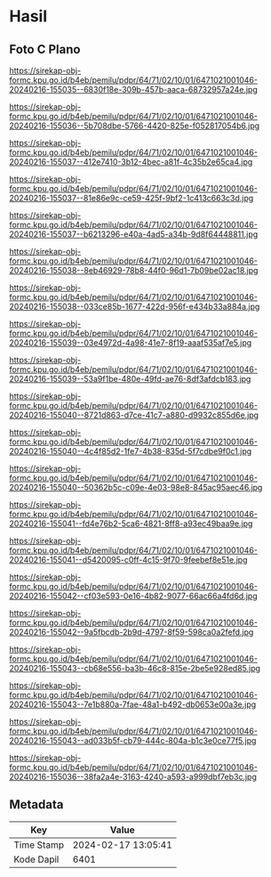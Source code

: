 # Hasil

## Foto C Plano

https://sirekap-obj-formc.kpu.go.id/b4eb/pemilu/pdpr/64/71/02/10/01/6471021001046-20240216-155035--6830f18e-309b-457b-aaca-68732957a24e.jpg

https://sirekap-obj-formc.kpu.go.id/b4eb/pemilu/pdpr/64/71/02/10/01/6471021001046-20240216-155036--5b708dbe-5766-4420-825e-f052817054b6.jpg

https://sirekap-obj-formc.kpu.go.id/b4eb/pemilu/pdpr/64/71/02/10/01/6471021001046-20240216-155037--412e7410-3b12-4bec-a81f-4c35b2e65ca4.jpg

https://sirekap-obj-formc.kpu.go.id/b4eb/pemilu/pdpr/64/71/02/10/01/6471021001046-20240216-155037--81e86e9c-ce59-425f-9bf2-1c413c663c3d.jpg

https://sirekap-obj-formc.kpu.go.id/b4eb/pemilu/pdpr/64/71/02/10/01/6471021001046-20240216-155037--b6213296-e40a-4ad5-a34b-9d8f64448811.jpg

https://sirekap-obj-formc.kpu.go.id/b4eb/pemilu/pdpr/64/71/02/10/01/6471021001046-20240216-155038--8eb46929-78b8-44f0-96d1-7b09be02ac18.jpg

https://sirekap-obj-formc.kpu.go.id/b4eb/pemilu/pdpr/64/71/02/10/01/6471021001046-20240216-155038--033ce85b-1677-422d-956f-e434b33a884a.jpg

https://sirekap-obj-formc.kpu.go.id/b4eb/pemilu/pdpr/64/71/02/10/01/6471021001046-20240216-155039--03e4972d-4a98-41e7-8f19-aaaf535af7e5.jpg

https://sirekap-obj-formc.kpu.go.id/b4eb/pemilu/pdpr/64/71/02/10/01/6471021001046-20240216-155039--53a9f1be-480e-49fd-ae76-8df3afdcb183.jpg

https://sirekap-obj-formc.kpu.go.id/b4eb/pemilu/pdpr/64/71/02/10/01/6471021001046-20240216-155040--8721d863-d7ce-41c7-a880-d9932c855d6e.jpg

https://sirekap-obj-formc.kpu.go.id/b4eb/pemilu/pdpr/64/71/02/10/01/6471021001046-20240216-155040--4c4f85d2-1fe7-4b38-835d-5f7cdbe9f0c1.jpg

https://sirekap-obj-formc.kpu.go.id/b4eb/pemilu/pdpr/64/71/02/10/01/6471021001046-20240216-155040--50362b5c-c09e-4e03-98e8-845ac95aec46.jpg

https://sirekap-obj-formc.kpu.go.id/b4eb/pemilu/pdpr/64/71/02/10/01/6471021001046-20240216-155041--fd4e76b2-5ca6-4821-8ff8-a93ec49baa9e.jpg

https://sirekap-obj-formc.kpu.go.id/b4eb/pemilu/pdpr/64/71/02/10/01/6471021001046-20240216-155041--d5420095-c0ff-4c15-9f70-9feebef8e51e.jpg

https://sirekap-obj-formc.kpu.go.id/b4eb/pemilu/pdpr/64/71/02/10/01/6471021001046-20240216-155042--cf03e593-0e16-4b82-9077-66ac66a4fd6d.jpg

https://sirekap-obj-formc.kpu.go.id/b4eb/pemilu/pdpr/64/71/02/10/01/6471021001046-20240216-155042--9a5fbcdb-2b9d-4797-8f59-598ca0a2fefd.jpg

https://sirekap-obj-formc.kpu.go.id/b4eb/pemilu/pdpr/64/71/02/10/01/6471021001046-20240216-155043--cb68e556-ba3b-46c8-815e-2be5e928ed85.jpg

https://sirekap-obj-formc.kpu.go.id/b4eb/pemilu/pdpr/64/71/02/10/01/6471021001046-20240216-155043--7e1b880a-7fae-48a1-b492-db0653e00a3e.jpg

https://sirekap-obj-formc.kpu.go.id/b4eb/pemilu/pdpr/64/71/02/10/01/6471021001046-20240216-155043--ad033b5f-cb79-444c-804a-b1c3e0ce77f5.jpg

https://sirekap-obj-formc.kpu.go.id/b4eb/pemilu/pdpr/64/71/02/10/01/6471021001046-20240216-155036--38fa2a4e-3163-4240-a593-a999dbf7eb3c.jpg


## Metadata

| Key        | Value               |
| ---------- | ------------------- |
| Time Stamp | 2024-02-17 13:05:41 |
| Kode Dapil | 6401                |



